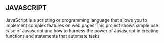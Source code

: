 ## JAVASCRIPT

JavaScript is a scripting or programming language that allows you to implement complex features on web pages 
This project shows simple use case of Javascript and how to harness the power of Javascript in creating functions and statements that automate tasks
